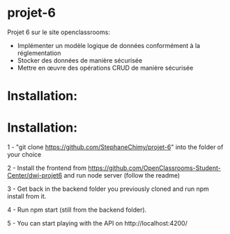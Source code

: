 # projet-6

Projet 6 sur le site openclassrooms:

- Implémenter un modèle logique de données conformément à la réglementation
- Stocker des données de manière sécurisée
- Mettre en œuvre des opérations CRUD de manière sécurisée


# Installation: 

# Installation:

1 - "git clone https://github.com/StephaneChimy/projet-6" into the folder of your choice

2 - Install the frontend from https://github.com/OpenClassrooms-Student-Center/dwj-projet6 and run node server (follow the readme)

3 - Get back in the backend folder you previously cloned and run npm install from it.

4 - Run npm start (still from the backend folder).

5 - You can start playing with the API on http://localhost:4200/

